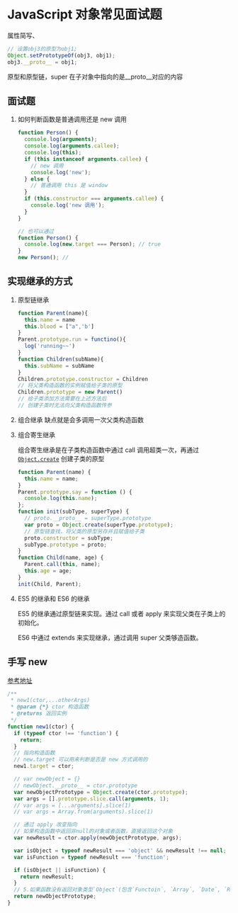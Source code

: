 # JavaScript 对象常见面试题

属性简写、

```js
// 设置obj3的原型为obj1;
Object.setPrototypeOf(obj3, obj1);
obj3.__proto__ = obj1;
```

原型和原型链，super 在子对象中指向的是\_\_proto\_\_对应的内容

## 面试题

1. 如何判断函数是普通调用还是 new 调用

   ```js
   function Person() {
     console.log(arguments);
     console.log(arguments.callee);
     console.log(this);
     if (this instanceof arguments.callee) {
       // new 调用
       console.log('new');
     } else {
       // 普通调用 this 是 window
     }
     if (this.constructor === arguments.callee) {
       console.log('new 调用');
     }
   }

   // 也可以通过
   function Person() {
     console.log(new.target === Person); // true
   }
   new Person(); //
   ```

## 实现继承的方式

1. 原型链继承

   ```js
   function Parent(name){
     this.name = name
     this.blood = ["a",'b']
   }
   Parent.prototype.run = functino(){
     log('running~~')
   }
   function Children(subName){
     this.subName = subName
   }
   Children.prototype.constructor = Children
   // 将父类构造函数的实例赋值给子类的原型
   Children.prototype = new Parent()
   // 给子类添加方法需要在上述方法后
   // 创建子类时无法向父类构造函数传参
   ```

2. 组合继承
   缺点就是会多调用一次父类构造函数

3. 组合寄生继承

   组合寄生继承是在子类构造函数中通过 call 调用超类一次，再通过 [`Object.create`](#手写-new) 创建子类的原型

   ```js
   function Parent(name) {
     this.name = name;
   }
   Parent.prototype.say = function () {
     console.log(this.name);
   };
   function init(subType, superType) {
     // proto.__proto__ = superType.prototype
     var proto = Object.create(superType.prototype);
     // 原型链查找，将父类的原型另存并且赋值给子类
     proto.constructor = subType;
     subType.prototype = proto;
   }
   function Child(name, age) {
     Parent.call(this, name);
     this.age = age;
   }
   init(Child, Parent);
   ```

4. ES5 的继承和 ES6 的继承

   ES5 的继承通过原型链来实现。通过 call 或者 apply 来实现父类在子类上的初始化。

   ES6 中通过 extends 来实现继承，通过调用 super 父类够造函数。

## 手写 new

[参考地址](https://juejin.cn/post/6844903704663949325#heading-6)

```js
/**
 * new1(ctor,...otherArgs)
 * @param {*} ctor 构造函数
 * @returns 返回实例
 */
function new1(ctor) {
  if (typeof ctor !== 'function') {
    return;
  }
  // 指向构造函数
  // new.target 可以用来判断是否是 new 方式调用的
  new1.target = ctor;

  // var newObject = {}
  // newObject.__proto__ = ctor.prototype
  var newObjectPrototype = Object.create(ctor.prototype);
  var args = [].prototype.slice.call(arguments, 1);
  // var args = [...arguments].slice(1)
  // var args = Array.from(arguments).slice(1)

  // 通过 apply 改变指向
  // 如果构造函数中返回非null的对象或者函数，直接返回这个对象
  var newResult = ctor.apply(newObjectPrototype, args);

  var isObject = typeof newResult === 'object' && newResult !== null;
  var isFunction = typeof newResult === 'function';

  if (isObject || isFunction) {
    return newResult;
  }
  // 5.如果函数没有返回对象类型`Object`(包含`Functoin`, `Array`, `Date`, `RegExg`, `Error`)，那么`new`表达式中的函数调用会自动返回这个新的对象。
  return newObjectPrototype;
}
```
